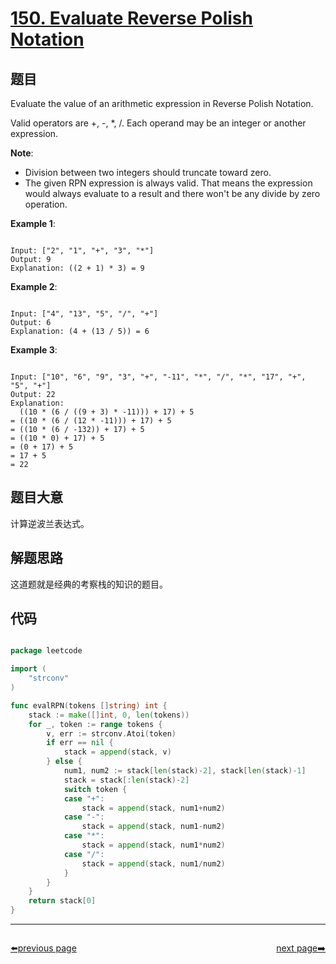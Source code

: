 # [150. Evaluate Reverse Polish Notation](https://leetcode.com/problems/evaluate-reverse-polish-notation/)

## 题目

Evaluate the value of an arithmetic expression in Reverse Polish Notation.

Valid operators are +, -, *, /. Each operand may be an integer or another expression.

**Note**:

- Division between two integers should truncate toward zero.
- The given RPN expression is always valid. That means the expression would always evaluate to a result and there won't be any divide by zero operation.

**Example 1**:

```

Input: ["2", "1", "+", "3", "*"]
Output: 9
Explanation: ((2 + 1) * 3) = 9

```

**Example 2**:

```

Input: ["4", "13", "5", "/", "+"]
Output: 6
Explanation: (4 + (13 / 5)) = 6

```
**Example 3**:

```

Input: ["10", "6", "9", "3", "+", "-11", "*", "/", "*", "17", "+", "5", "+"]
Output: 22
Explanation: 
  ((10 * (6 / ((9 + 3) * -11))) + 17) + 5
= ((10 * (6 / (12 * -11))) + 17) + 5
= ((10 * (6 / -132)) + 17) + 5
= ((10 * 0) + 17) + 5
= (0 + 17) + 5
= 17 + 5
= 22

```

## 题目大意

计算逆波兰表达式。

## 解题思路

这道题就是经典的考察栈的知识的题目。

## 代码

```go

package leetcode

import (
	"strconv"
)

func evalRPN(tokens []string) int {
	stack := make([]int, 0, len(tokens))
	for _, token := range tokens {
		v, err := strconv.Atoi(token)
		if err == nil {
			stack = append(stack, v)
		} else {
			num1, num2 := stack[len(stack)-2], stack[len(stack)-1]
			stack = stack[:len(stack)-2]
			switch token {
			case "+":
				stack = append(stack, num1+num2)
			case "-":
				stack = append(stack, num1-num2)
			case "*":
				stack = append(stack, num1*num2)
			case "/":
				stack = append(stack, num1/num2)
			}
		}
	}
	return stack[0]
}

```



----------------------------------------------
<div style="display: flex;justify-content: space-between;align-items: center;">
<p><a href="https://books.halfrost.com/leetcode/ChapterFour/0100~0199/0148.Sort-List/">⬅️previous page</a></p>
<p><a href="https://books.halfrost.com/leetcode/ChapterFour/0100~0199/0151.Reverse-Words-in-a-String/">next page➡️</a></p>
</div>
